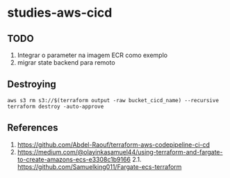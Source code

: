 # studies-aws-cicd


## TODO
1. Integrar o parameter na imagem ECR como exemplo
2. migrar state backend para remoto

## Destroying

```shell
aws s3 rm s3://$(terraform output -raw bucket_cicd_name) --recursive 
terraform destroy -auto-approve
```

## References
1. https://github.com/Abdel-Raouf/terraform-aws-codepipeline-ci-cd
2. https://medium.com/@olayinkasamuel44/using-terraform-and-fargate-to-create-amazons-ecs-e3308c1b9166
2.1. https://github.com/Samuelking011/Fargate-ecs-terraform